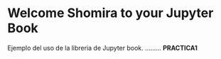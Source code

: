 Welcome Shomira to your Jupyter Book
============================

Ejemplo del uso de la libreria de Jupyter book.
.........
**PRACTICA1**
